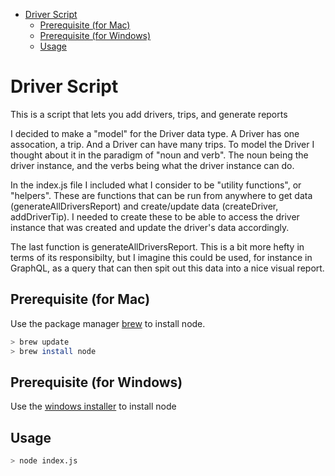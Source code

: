 - [Driver Script](#driver-script)
  - [Prerequisite (for Mac)](#prerequisite-for-mac)
  - [Prerequisite (for Windows)](#prerequisite-for-windows)
  - [Usage](#usage)
  
# Driver Script

This is a script that lets you add drivers, trips, and generate reports

I decided to make a "model" for the Driver data type. A Driver has one assocation, a trip. And a Driver can have many trips. To model the Driver I thought about it in the paradigm of "noun and verb". The noun being the driver instance, and the verbs being what the driver instance can do.

In the index.js file I included what I consider to be "utility functions", or "helpers". These are functions that can be run from anywhere to get data (generateAllDriversReport) and create/update data (createDriver, addDriverTip). I needed to create these to be able to access the driver instance that was created and update the driver's data accordingly.

The last function is generateAllDriversReport. This is a bit more hefty in terms of its responsibilty, but I imagine this could be used, for instance in GraphQL, as a query that can then spit out this data into a nice visual report. 


## Prerequisite (for Mac)

Use the package manager [brew](https://brew.sh/) to install node.

```bash
> brew update
> brew install node
```

## Prerequisite (for Windows)

Use the [windows installer](https://nodejs.org/en/download/) to install node

## Usage

```bash
> node index.js
```

